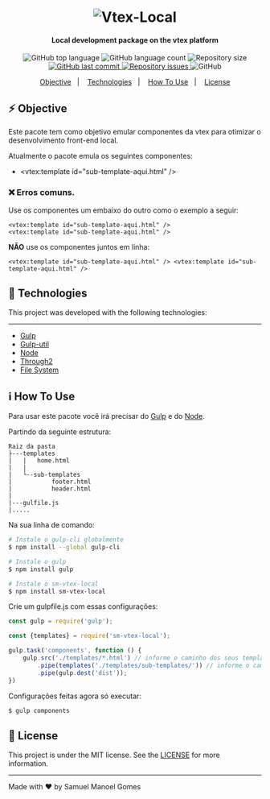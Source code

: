 <h1 align="center">
    <img alt="Vtex-Local" src="https://i.imgur.com/7M4hws6.jpg" />
</h1>
<h4 align="center">
  Local development package on the vtex platform
</h4>
<p align="center">
  <img alt="GitHub top language" src="https://img.shields.io/github/languages/top/samuelmanoel/sm-vtex-local.svg">
    <img alt="GitHub language count" src="https://img.shields.io/github/languages/count/samuelmanoel/sm-vtex-local.svg">
<img alt="Repository size" src="https://img.shields.io/github/repo-size/samuelmanoel/sm-vtex-local.svg">
<a href="https://github.com/samuelmanoel/sm-vtex-local/commits/master">
    <img alt="GitHub last commit" src="https://img.shields.io/github/last-commit/samuelmanoel/sm-vtex-local.svg">
  </a>
<a href="https://github.com/samuelmanoel/sm-vtex-local/issues">
    <img alt="Repository issues" src="https://img.shields.io/github/issues/samuelmanoel/sm-vtex-local.svg">
  </a>
  <img alt="GitHub" src="https://img.shields.io/github/license/samuelmanoel/sm-vtex-local.svg">
</p>

<p align="center">
  <a href="#zap-objective">Objective</a>&nbsp;&nbsp;&nbsp;|&nbsp;&nbsp;&nbsp;
  <a href="#rocket-technologies">Technologies</a>&nbsp;&nbsp;&nbsp;|&nbsp;&nbsp;&nbsp;
  <a href="#information_source-how-to-use">How To Use</a>&nbsp;&nbsp;&nbsp;|&nbsp;&nbsp;&nbsp;
  <a href="#memo-license">License</a>
</p>

## :zap: Objective

Este pacote tem como objetivo emular componentes da vtex para otimizar o desenvolvimento front-end local.

Atualmente o pacote emula os seguintes componentes:

- <vtex:template id="sub-template-aqui.html" /> 

### :x: Erros comuns.

Use os componentes um embaixo do outro como o exemplo a seguir:
<br>
```
<vtex:template id="sub-template-aqui.html" /> 
<vtex:template id="sub-template-aqui.html" /> 
```

**NÃO** use os componentes juntos em linha:
<br>
```
<vtex:template id="sub-template-aqui.html" /> <vtex:template id="sub-template-aqui.html" />
```

## :rocket: Technologies

This project was developed with the following technologies:

---

-  [Gulp](https://gulpjs.com/)
-  [Gulp-util](https://www.npmjs.com/package/gulp-util)
-  [Node](https://nodejs.org/en/)
-  [Through2](https://www.npmjs.com/package/through2)
-  [File System](https://nodejs.org/api/fs.html)


## :information_source: How To Use

Para usar este pacote você irá precisar do [Gulp](https://gulpjs.com/) e do [Node](https://nodejs.org/en/).

Partindo da seguinte estrutura:
```
Raiz da pasta
├---templates
|   |   home.html
|   |
|   └--sub-templates
|           footer.html
|           header.html
|
|---gulfile.js
|.....

```

 Na sua linha de comando:

```bash
# Instale o gulp-cli globalmente
$ npm install --global gulp-cli

# Instale o gulp 
$ npm install gulp

# Instale o sm-vtex-local 
$ npm install sm-vtex-local
```
Crie um gulpfile.js com essas configurações:

```js
const gulp = require('gulp');

const {templates} = require('sm-vtex-local');

gulp.task('components', function () {
    gulp.src('./templates/*.html') // informe o caminho dos seus templates html
        .pipe(templates('./templates/sub-templates/')) // informe o caminho dos seus sub-templates
        .pipe(gulp.dest('dist')); 
})
```

Configurações feitas agora só executar:

```bash
$ gulp components
```


## :memo: License

This project is under the MIT license. See the [LICENSE](https://github.com/SamuelManoel/sm-vtex-local/blob/master/LICENCE) for more information.

---

Made with ♥ by Samuel Manoel Gomes 